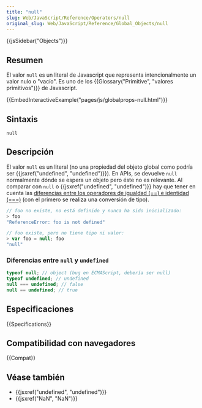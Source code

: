 ```yaml
---
title: "null"
slug: Web/JavaScript/Reference/Operators/null
original_slug: Web/JavaScript/Reference/Global_Objects/null
---
```


{{jsSidebar("Objects")}}

## Resumen

El valor `null` es un literal de Javascript que representa intencionalmente un valor nulo o "vacío". Es uno de los {{Glossary("Primitive", "valores primitivos")}} de Javascript.

{{EmbedInteractiveExample("pages/js/globalprops-null.html")}}

## Sintaxis

```
null
```

## Descripción

El valor `null` es un literal (no una propiedad del objeto global como podría ser {{jsxref("undefined", "undefined")}}). En APIs, se devuelve `null` normalmente dónde se espera un objeto pero éste no es relevante. Al comparar con `null` o {{jsxref("undefined", "undefined")}} hay que tener en cuenta las [diferencias entre los operadores de igualdad (==) e identidad (===)](/es/docs/Web/JavaScript/Referencia/Operadores/Comparison_Operators) (con el primero se realiza una conversión de tipo).

```js
// foo no existe, no está definido y nunca ha sido inicializado:
> foo
"ReferenceError: foo is not defined"

// foo existe, pero no tiene tipo ni valor:
> var foo = null; foo
"null"
```

### Diferencias entre `null` y `undefined`

```js
typeof null; // object (bug en ECMAScript, debería ser null)
typeof undefined; // undefined
null === undefined; // false
null == undefined; // true
```

## Especificaciones

{{Specifications}}

## Compatibilidad con navegadores

{{Compat}}

## Véase también

- {{jsxref("undefined", "undefined")}}
- {{jsxref("NaN", "NaN")}}
